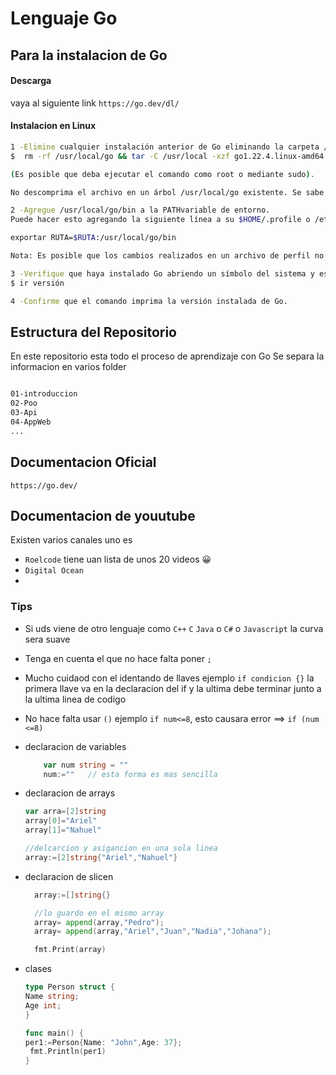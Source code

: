 # Lenguaje Go

## Para la instalacion de Go

#### Descarga

vaya al siguiente link `https://go.dev/dl/`

#### Instalacion en Linux

```bash
1 -Elimine cualquier instalación anterior de Go eliminando la carpeta /usr/local/go (si existe), luego extraiga el archivo que acaba de descargar en /usr/local, creando un árbol de Go nuevo en /usr/local/go:
$  rm -rf /usr/local/go && tar -C /usr/local -xzf go1.22.4.linux-amd64.tar.gz

(Es posible que deba ejecutar el comando como root o mediante sudo).

No descomprima el archivo en un árbol /usr/local/go existente. Se sabe que esto produce instalaciones Go rotas.

2 -Agregue /usr/local/go/bin a la PATHvariable de entorno.
Puede hacer esto agregando la siguiente línea a su $HOME/.profile o /etc/profile (para una instalación en todo el sistema):

exportar RUTA=$RUTA:/usr/local/go/bin

Nota: Es posible que los cambios realizados en un archivo de perfil no se apliquen hasta la próxima vez que inicie sesión en su computadora. Para aplicar los cambios inmediatamente, simplemente ejecute los comandos del shell directamente o ejecútelos desde el perfil usando un comando como source $HOME/.profile.

3 -Verifique que haya instalado Go abriendo un símbolo del sistema y escribiendo el siguiente comando:
$ ir versión

4 -Confirme que el comando imprima la versión instalada de Go.

```

## Estructura del Repositorio

En este repositorio esta todo el proceso de aprendizaje con Go
Se separa la informacion en varios folder

```bash

01-introduccion
02-Poo
03-Api
04-AppWeb
...
```

## Documentacion Oficial

`https://go.dev/`

## Documentacion de youutube

Existen varios canales uno es

- `Roelcode` tiene uan lista de unos 20 videos 😀
- `Digital Ocean`
-

### Tips

- Si uds viene de otro lenguaje como `C++` `C` `Java` o `C#` o `Javascript` la curva sera suave
- Tenga en cuenta el que no hace falta poner `;`
- Mucho cuidaod con el identando de llaves ejemplo `if condicion {}` la primera llave va en la declaracion del if y la ultima debe terminar junto a la ultima linea de codigo
- No hace falta usar `()` ejemplo `if num<=8`, esto causara error ==> `if (num <=8)`
- declaracion de variables

  ```go
      var num string = ""
      num:=""   // esta forma es mas sencilla

  ```

- declaracion de arrays

  ```go
  var arra=[2]string
  array[0]="Ariel"
  array[1]="Nahuel"

  //delcarcion y asigancion en una sola linea
  array:=[2]string{"Ariel","Nahuel"}
  ```

- declaracion de slicen

  ```go
    array:=[]string{}

    //lo guardo en el mismo array
    array= append(array,"Pedro");
    array= append(array,"Ariel","Juan","Nadia","Johana");

    fmt.Print(array)
  ```

- clases

  ```go
  type Person struct {
  Name string;
  Age int;
  }

  func main() {
  per1:=Person{Name: "John",Age: 37};
   fmt.Println(per1)
  }

  ```
